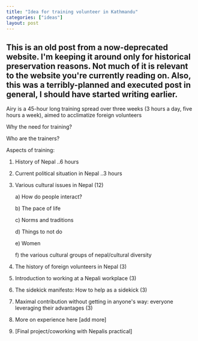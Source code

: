 ```yaml
---
title: "Idea for training volunteer in Kathmandu"
categories: ["ideas"]
layout: post
---
```


## This is an old post from a now-deprecated website. I'm keeping it around only for historical preservation reasons. Not much of it is relevant to the website you're currently reading on. Also, this was a terribly-planned and executed post in general, I should have started writing earlier.

Airy is a 45-hour long training spread over three weeks (3 hours a day, five hours a week), aimed to acclimatize foreign volunteers 


Why the need for training?



Who are the trainers?


Aspects of training:

1) History of Nepal
  ..6 hours
2) Current political situation in Nepal
  ..3 hours

3) Various cultural issues in Nepal (12)

      a) How do people interact?
      
      b) The pace of life
      
      c) Norms and traditions
      
      d) Things to not do
      
      e) Women
      
      f) the various cultural groups of nepal/cultural diversity

4) The history of foreign volunteers in Nepal (3)

5) Introduction to working at a Nepali workplace (3)

6) The sidekick manifesto: How to help as a sidekick (3)

7) Maximal contribution without getting in anyone's way: everyone leveraging their advantages (3)

8) More on experience here [add more]

9) [Final project/coworking with Nepalis practical]
